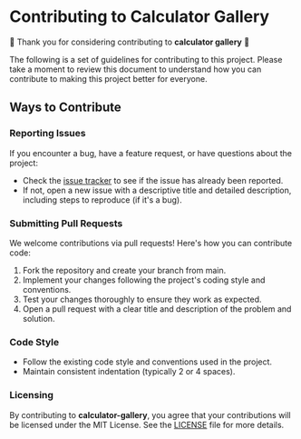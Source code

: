 # Contributing to Calculator Gallery

🎉 Thank you for considering contributing to **calculator gallery** 🎉

The following is a set of guidelines for contributing to this project. Please take a moment to review this document to understand how you can contribute to making this project better for everyone.

## Ways to Contribute

### Reporting Issues

If you encounter a bug, have a feature request, or have questions about the project:

- Check the [issue tracker](https://github.com/rr-rudra-roy/calculator-gallery/issues) to see if the issue has already been reported.
- If not, open a new issue with a descriptive title and detailed description, including steps to reproduce (if it's a bug).

### Submitting Pull Requests

We welcome contributions via pull requests! Here's how you can contribute code:

1. Fork the repository and create your branch from main.
2. Implement your changes following the project's coding style and conventions.
3. Test your changes thoroughly to ensure they work as expected.
4. Open a pull request with a clear title and description of the problem and solution.

### Code Style

- Follow the existing code style and conventions used in the project.
- Maintain consistent indentation (typically 2 or 4 spaces).

### Licensing

By contributing to **calculator-gallery**, you agree that your contributions will be licensed under the MIT License. See the [LICENSE](https://github.com/rr-rudra-roy/calculator-gallery/blob/main/LICENSE) file for more details.